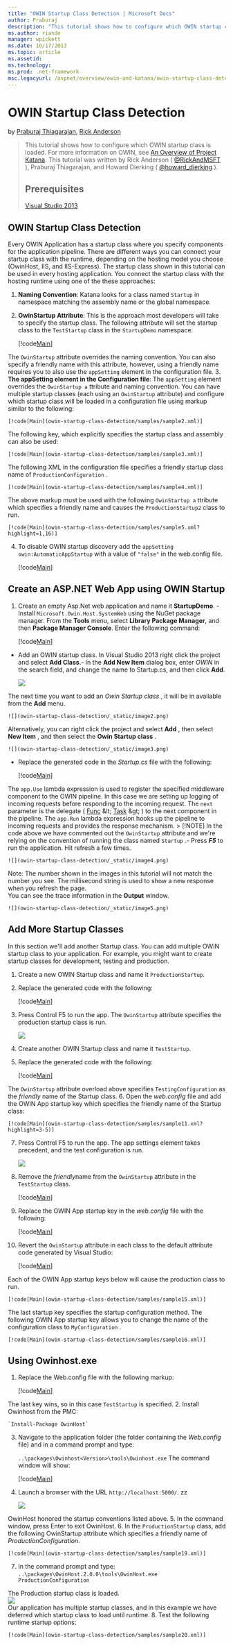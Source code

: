 ```yaml
---
title: "OWIN Startup Class Detection | Microsoft Docs"
author: Praburaj
description: "This tutorial shows how to configure which OWIN startup class is loaded. For more information on OWIN, see An Overview of Project Katana . This tutorial was..."
ms.author: riande
manager: wpickett
ms.date: 10/17/2013
ms.topic: article
ms.assetid: 
ms.technology: 
ms.prod: .net-framework
msc.legacyurl: /aspnet/overview/owin-and-katana/owin-startup-class-detection
---
```

OWIN Startup Class Detection
====================
by [Praburaj Thiagarajan](https://github.com/Praburaj), [Rick Anderson](https://github.com/Rick-Anderson)

> This tutorial shows how to configure which OWIN startup class is loaded. For more information on OWIN, see [An Overview of Project Katana](an-overview-of-project-katana.md). This tutorial was written by Rick Anderson ( [@RickAndMSFT](https://twitter.com/#!/RickAndMSFT) ), Praburaj Thiagarajan, and Howard Dierking ( [@howard\_dierking](https://twitter.com/howard_dierking) ).
> 
> ## Prerequisites
> 
> [Visual Studio 2013](https://www.microsoft.com/visualstudio/eng/2013-downloads)


## OWIN Startup Class Detection

 Every OWIN Application has a startup class where you specify components for the application pipeline. There are different ways you can connect your startup class with the runtime, depending on the hosting model you choose (OwinHost, IIS, and IIS-Express). The startup class shown in this tutorial can be used in every hosting application. You connect the startup class with the hosting runtime using one of the these approaches:  

1. **Naming Convention**: Katana looks for a class named `Startup` in namespace matching the assembly name or the global namespace.
2. **OwinStartup Attribute**: This is the approach most developers will take to specify the startup class. The following attribute will set the startup class to the `TestStartup` class in the `StartupDemo` namespace. 

    [!code[Main](owin-startup-class-detection/samples/sample1.xml)]

 The     `OwinStartup`  attribute overrides the naming convention. You can also specify a friendly name with this attribute, however, using a friendly name requires you to also use the     `appSetting`  element in the configuration file.
3. **The appSetting element in the Configuration file**: The `appSetting` element overrides the `OwinStartup a` ttribute and naming convention. You can have multiple startup classes (each using an `OwinStartup` attribute) and configure which startup class will be loaded in a configuration file using markup similar to the following:  

    [!code[Main](owin-startup-class-detection/samples/sample2.xml)]

 The following key, which explicitly specifies the startup class and assembly can also be used: 

    [!code[Main](owin-startup-class-detection/samples/sample3.xml)]

 The following XML in the configuration file specifies a friendly startup class name of     `ProductionConfiguration` .  

    [!code[Main](owin-startup-class-detection/samples/sample4.xml)]

 The above markup must be used with the following     `OwinStartup a`  ttribute which specifies a friendly name and causes the     `ProductionStartup2`  class to run.

    [!code[Main](owin-startup-class-detection/samples/sample5.xml?highlight=1,16)]
4. To disable OWIN startup discovery add the `appSetting owin:AutomaticAppStartup` with a value of `"false"` in the web.config file.

    [!code[Main](owin-startup-class-detection/samples/sample6.xml)]

## Create an ASP.NET Web App using OWIN Startup

1. Create an empty Asp.Net web application and name it **StartupDemo**. - Install `Microsoft.Owin.Host.SystemWeb` using the NuGet package manager. From the **Tools** menu, select **Library Package Manager**, and then **Package Manager Console**. Enter the following command:  

    [!code[Main](owin-startup-class-detection/samples/sample7.xml)]
- Add an OWIN startup class. In Visual Studio 2013 right click the project and select **Add Class**.- In the **Add New Item** dialog box, enter *OWIN* in the search field, and change the name to Startup.cs, and then click **Add**.  
  
    ![](owin-startup-class-detection/_static/image1.png)   
  
 The next time you want to add an     *Owin Startup class* , it will be in available from the     **Add** menu.  
   
    ![](owin-startup-class-detection/_static/image2.png)  
  
 Alternatively, you can right click the project and select     **Add** , then select     **New Item** , and then select the     **Owin Startup class** .  
  
    ![](owin-startup-class-detection/_static/image3.png)  
  
- Replace the generated code in the *Startup.cs* file with the following:  

    [!code[Main](owin-startup-class-detection/samples/sample8.xml?highlight=5,7,15-28,31-34)]
  
 The     `app.Use` lambda expression is used to register the specified middleware component to the OWIN pipeline. In this case we are setting up logging of incoming requests before responding to the incoming request. The     `next` parameter is the delegate (     [Func](https://msdn.microsoft.com/en-us/library/vstudio/bb534960(v=vs.100).aspx) &lt;    [Task](https://msdn.microsoft.com/en-us/library/vstudio/dd321424(v=vs.100).aspx) &gt; ) to the next component in the pipeline. The     `app.Run` lambda expression hooks up the pipeline to incoming requests and provides the response mechanism.     > [!NOTE] In the code above we have commented out the     `OwinStartup`  attribute and we're relying on the convention of running the class named     `Startup` .- Press ***F5*** to run the application. Hit refresh a few times.  
  
    ![](owin-startup-class-detection/_static/image4.png)  
Note: The number shown in the images in this tutorial will not match the number you see. The millisecond string is used to show a new response when you refresh the page.  
 You can see the trace information in the     **Output** window.  
  
    ![](owin-startup-class-detection/_static/image5.png)

## Add More Startup Classes

In this section we'll add another Startup class. You can add multiple OWIN startup class to your application. For example, you might want to create startup classes for development, testing and production.

1. Create a new OWIN Startup class and name it `ProductionStartup`.
2. Replace the generated code with the following:

    [!code[Main](owin-startup-class-detection/samples/sample9.xml?highlight=14-18)]
3. Press Control F5 to run the app. The `OwinStartup` attribute specifies the production startup class is run.  
  
    ![](owin-startup-class-detection/_static/image6.png)
4. Create another OWIN Startup class and name it `TestStartup`.
5. Replace the generated code with the following:  

    [!code[Main](owin-startup-class-detection/samples/sample10.xml?highlight=6,14-18)]

 The     `OwinStartup`  attribute overload above specifies     `TestingConfiguration`  as the     *friendly* name of the Startup class.
6. Open the *web.config* file and add the OWIN App startup key which specifies the friendly name of the Startup class:

    [!code[Main](owin-startup-class-detection/samples/sample11.xml?highlight=3-5)]
7. Press Control F5 to run the app. The app settings element takes precedent, and the test configuration is run.  
  
    ![](owin-startup-class-detection/_static/image7.png)
8. Remove the *friendly*name from the `OwinStartup` attribute in the `TestStartup` class.

    [!code[Main](owin-startup-class-detection/samples/sample12.xml)]
9. Replace the OWIN App startup key in the *web.config* file with the following:

    [!code[Main](owin-startup-class-detection/samples/sample13.xml)]
10. Revert the `OwinStartup` attribute in each class to the default attribute code generated by Visual Studio:  

    [!code[Main](owin-startup-class-detection/samples/sample14.xml)]

 Each of the OWIN App startup keys below will cause the production class to run. 

    [!code[Main](owin-startup-class-detection/samples/sample15.xml)]

 The last startup key specifies the startup configuration method. The following OWIN App startup key allows you to change the name of the configuration class to     `MyConfiguration` .

    [!code[Main](owin-startup-class-detection/samples/sample16.xml)]

## Using Owinhost.exe

1. Replace the Web.config file with the following markup:  

    [!code[Main](owin-startup-class-detection/samples/sample17.xml?highlight=3-6)]

 The last key wins, so in this case     `TestStartup`  is specified.
2. Install Owinhost from the PMC:   
  
    `Install-Package OwinHost`
3. Navigate to the application folder (the folder containing the *Web.config* file) and in a command prompt and type:   
  
    `..\packages\Owinhost<Version>\tools\Owinhost.exe` The command window will show:  

    [!code[Main](owin-startup-class-detection/samples/sample18.xml)]
4. Launch a browser with the URL `http://localhost:5000/`. zz  
  
    ![](owin-startup-class-detection/_static/image8.png)  
  
 OwinHost honored the startup conventions listed above.
5. In the command window, press Enter to exit OwinHost.
6. In the `ProductionStartup` class, add the following OwinStartup attribute which specifies a friendly name of *ProductionConfiguration*.

    [!code[Main](owin-startup-class-detection/samples/sample19.xml)]
7. In the command prompt and type:   
    `..\packages\OwinHost.2.0.0\tools\OwinHost.exe ProductionConfiguration`  
  
 The Production startup class is loaded.  
     ![](owin-startup-class-detection/_static/image9.png)  
 Our application has multiple startup classes, and in this example we have deferred which startup class to load until runtime.
8. Test the following runtime startup options:

    [!code[Main](owin-startup-class-detection/samples/sample20.xml)]